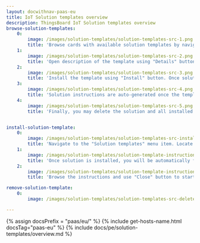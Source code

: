 ```yaml
---
layout: docwithnav-paas-eu
title: IoT Solution templates overview
description: ThingsBoard IoT Solution templates overview
browse-solution-templates:
    0:
        image: /images/solution-templates/solution-templates-src-1.png
        title: 'Browse cards with available solution templates by navigating to "Solution templates" menu item.'
    1:
        image: /images/solution-templates/solution-templates-src-2.png
        title: 'Open description of the template using "Details" button.'
    2:
        image: /images/solution-templates/solution-templates-src-3.png
        title: 'Install the template using "Install" button. Once solution is installed, you will be automatically forwarded to the main dashboard of the corresponding template, and the instructions dialog will appear.'
    3:
        image: /images/solution-templates/solution-templates-src-4.png
        title: 'Solution instructions are auto-generated once the template is installed. You may open them using "Instructions" button.'
    4:
        image: /images/solution-templates/solution-templates-src-5.png
        title: 'Finally, you may delete the solution and all installed resources using "Delete" button.'


install-solution-template:
    0:
        image: /images/solution-templates/solution-templates-src-install.png
        title: 'Navigate to the "Solution templates" menu item. Locate the template and use "Install" button.'
    1:
        image: /images/solution-templates/solution-template-instructions-src-1.png
        title: 'Once solution is installed, you will be automatically forwarded to the main dashboard of the corresponding template, and the instructions dialog will appear.'
    2:
        image: /images/solution-templates/solution-template-instructions-src-2.png
        title: 'Browse the instructions and use "Close" button to start using the solution.'

remove-solution-template:
    0:
        image: /images/solution-templates/solution-templates-src-delete.png

---
```


{% assign docsPrefix = "paas/eu/" %}
{% include get-hosts-name.html docsTag="paas-eu" %}
{% include docs/pe/solution-templates/overview.md %}